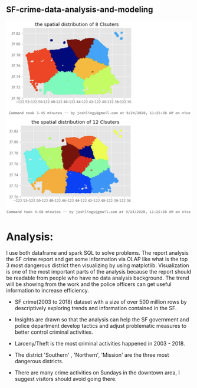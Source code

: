 ## SF-crime-data-analysis-and-modeling




<p align="center">
  <img src="https://github.com/joshlingy/SF-crime-data-analysis-and-modeling/blob/master/graphs/8-Clsuters.png">
  <img src="https://github.com/joshlingy/SF-crime-data-analysis-and-modeling/blob/master/graphs/12-Clsuters.png">
</p>

# Analysis: 
I use both dataframe and spark SQL to solve problems. The report analysis the SF crime report and get some information via OLAP like what is the top 3 most dangerous district then visualizing by using matplotlib. Visualization is one of the most important parts of the analysis because the report should be readable from people who have no data analysis background. The trend will be showing from the work and the police officers can get useful information to increase efficiency.

* SF crime(2003 to 2018) dataset with a size of over 500 million rows by descriptively exploring trends and information contained in the SF.

* Insights are drawn so that the analysis can help the SF government and police department develop tactics and adjust problematic measures to better control criminal activities.

* Larceny/Theft is the most criminal activities happened in 2003 - 2018.

* The district 'Southern' , 'Northern', 'Mission' are the three most dangerous districts.

* There are many crime activities on Sundays in the downtown area, I suggest visitors should avoid going there.
 
